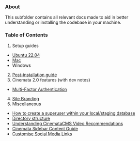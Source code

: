 ### About

This subfolder contains all relevant docs made to aid in better understanding or installing the codebase in your machine.

### Table of Contents

1. Setup guides
  - [Ubuntu 22.04](docs/ubuntu-22.04-setup.md)
  - [Mac](./mac_setup.md)
  - Windows
2. [Post-installation guide](docs/guides/Post-installation-guide.md)
3. Cinemata 2.0 features (with dev notes)
  - [Multi-Factor Authentication](./guides/mfa_authentication.md)
4. [Site Branding](docs/guides/site-branding.md)
5. Miscellaneous
  - [How to create a superuser within your local/staging database](./creating_superuser.md)
  - [Directory structure](./directory.md)
  - [Understanding CinemataCMS Video Recommendations](docs/CinemataCMS-recommendations-algorithms.md)
  - [Cinemata Sidebar Content Guide](docs/sidebar-content-guide.md)
  - [Customise Social Media Links](docs/Customise-social-media-links.md)
